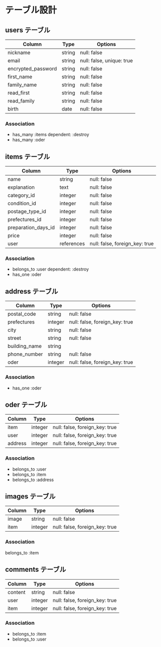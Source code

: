 # テーブル設計

## users テーブル
| Column                | Type   | Options                   |
| --------------------- | ------ | ------------------------- |
| nickname              | string | null: false               |
| email                 | string | null: false, unique: true |
| encrypted_password    | string | null: false               |
| first_name            | string | null: false               |
| family_name           | string | null: false               |
| read_first            | string | null: false               |
| read_family           | string | null: false               |
| birth                 | date   | null: false               |

### Association

- has_many :items dependent: :destroy
- has_many :oder


## items テーブル
| Column              | Type       | Options                        |
| ------------------- | ---------- | ------------------------------ | 
| name                | string     | null: false                    |
| explanation         | text       | null: false                    |
| category_id         | integer    | null: false                    |
| condition_id        | integer    | null: false                    |
| postage_type_id     | integer    | null: false                    | 
| prefectures_id      | integer    | null: false                    |
| preparation_days_id | integer    | null: false                    |
| price               | integer    | null: false                    |
| user                | references | null: false, foreign_key: true | 


### Association

- belongs_to :user dependent: :destroy
- has_one :oder

## address テーブル

| Column        | Type       | Options                        |
| ------------- | ---------- | ------------------------------ |
| postal_code   | string     | null: false                    |
| prefectures   | integer    | null: false, foreign_key: true |
| city          | string     | null: false                    |
| street        | string     | null: false                    |
| building_name | string     |                                |
| phone_number  | string     | null: false                    |
| oder          | integer    | null: false, foreign_key: true |

### Association

- has_one :oder


## oder テーブル
| Column        | Type    | Options                        |
| ------------- | ------- | ------------------------------ |
| item          | integer | null: false, foreign_key: true |
| user          | integer | null: false, foreign_key: true |
| address       | integer | null: false, foreign_key: true |

### Association

- belongs_to :user
- belongs_to :item
- belongs_to :address



## images テーブル
| Column  | Type       | Options                        |
| ------- | ---------- | ------------------------------ |
| image   | string     | null: false                    |
| item    | integer    | null: false, foreign_key: true |

### Association

belongs_to :item

## comments テーブル
| Column  | Type       | Options                        |
| ------- | ---------- | ------------------------------ |
| content | string     | null: false                    |
| user    | integer    | null: false, foreign_key: true |
| item    | integer    | null: false, foreign_key: true |

### Association

- belongs_to :item
- belongs_to :user
